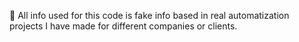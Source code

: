 🛑 All info used for this code is fake info based in real automatization projects I have made for different companies or clients.
